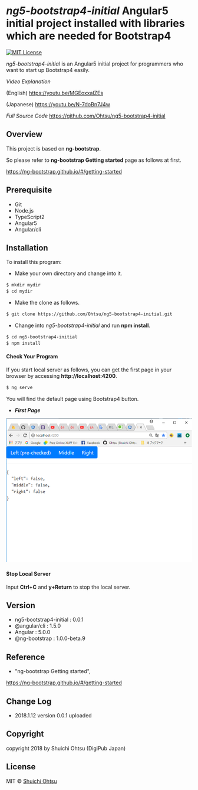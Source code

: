 
# _ng5-bootstrap4-initial_ Angular5 initial project installed with libraries which are needed for Bootstrap4
[![MIT License](http://img.shields.io/badge/license-MIT-blue.svg?style=flat)](LICENSE)


_ng5-bootstrap4-initial_ is an Angular5 initial project for programmers who want to start up Bootstrap4 easily.

_Video Explanation_

(English)   <https://youtu.be/MGEoxxalZEs>

(Japanese)  <https://youtu.be/N-7doBn7J4w>

_Full Source Code_
<https://github.com/Ohtsu/ng5-bootstrap4-initial>

## Overview 

This project is based on **ng-bootstrap**. 
    
So please refer to **ng-bootstrap Getting started** page as follows at first. 
    
<https://ng-bootstrap.github.io/#/getting-started>
 


## Prerequisite

   - Git
   - Node.js
   - TypeScript2
   - Angular5
   - Angular/cli



## Installation

To install this program:

   - Make your own directory and change into it.

```bash
$ mkdir mydir
$ cd mydir
```
   - Make the clone as follows.

```bash
$ git clone https://github.com/Ohtsu/ng5-bootstrap4-initial.git
```

   - Change into _ng5-bootstrap4-initial_ and run **npm install**.

```bash
$ cd ng5-bootstrap4-initial
$ npm install 
```


#### Check Your Program

If you start local server as follows, you can get the first page in your browser by accessing **http://localhost:4200**.


```bash
$ ng serve
```
You will find the default page using Bootstrap4 button.

  - ***First Page*** 

  <img src="https://raw.githubusercontent.com/Ohtsu/images/master/ng5-bootstrap4/ng5-bootstrap4-initial_default_page_01.png" width= "640" >


#### Stop Local Server

Input **Ctrl+C** and **y+Return** to stop the local server.




## Version

   - ng5-bootstrap4-initial : 0.0.1
   - @angular/cli : 1.5.0
   - Angular      : 5.0.0
   - @ng-bootstrap : 1.0.0-beta.9



## Reference

- "ng-bootstrap Getting started",

<https://ng-bootstrap.github.io/#/getting-started>



## Change Log

 - 2018.1.12  version 0.0.1 uploaded


## Copyright

copyright 2018 by Shuichi Ohtsu (DigiPub Japan)


## License

MIT © [Shuichi Ohtsu](ohtsu@digipub-net.com)
